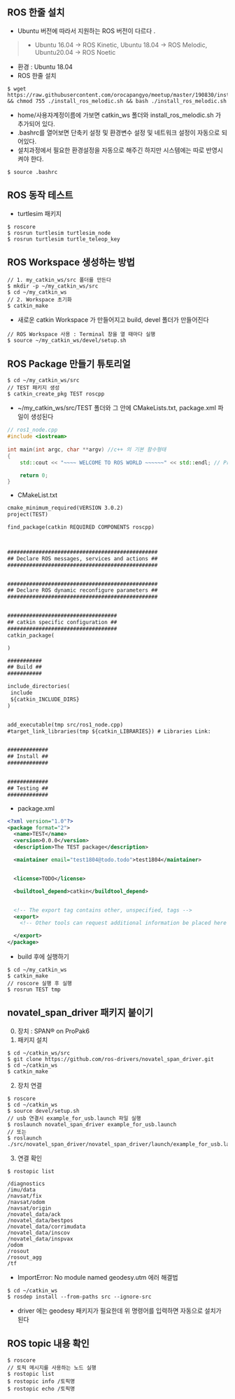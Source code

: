 
## ROS 한줄 설치 
* Ubuntu 버전에 따라서 지원하는 ROS 버전이 다르다 .
> * Ubuntu 16.04 -> ROS Kinetic, Ubuntu 18.04 -> ROS Melodic, Ubuntu20.04 -> ROS Noetic
* 환경 : Ubuntu 18.04 
* ROS 한줄 설치 
```
$ wget https://raw.githubusercontent.com/orocapangyo/meetup/master/190830/install_ros_melodic.sh && chmod 755 ./install_ros_melodic.sh && bash ./install_ros_melodic.sh
```
* home/사용자계정이름에 가보면 catkin_ws 폴더와 install_ros_melodic.sh 가 추가되어 있다. 
* .bashrc를 열어보면 단축키 설정 및 환경변수 설정 및 네트워크 설정이 자동으로 되어있다.
* 설치과정에서 필요한 환경설정을 자동으로 해주긴 하지만 시스템에는 따로 반영시켜야 한다.
```
$ source .bashrc
```

## ROS 동작 테스트 
* turtlesim 패키지 
```
$ roscore
$ rosrun turtlesim turtlesim_node
$ rosrun turtlesim turtle_teleop_key
```

## ROS Workspace 생성하는 방법
```
// 1. my_catkin_ws/src 폴더를 만든다 
$ mkdir -p ~/my_catkin_ws/src 
$ cd ~/my_catkin_ws
// 2. Workspace 초기화 
$ catkin_make 
```
* 새로운 catkin Workspace 가 만들어지고 build, devel 폴더가 만들어진다 
```
// ROS Workspace 사용 : Terminal 창을 열 때마다 실행 
$ source ~/my_catkin_ws/devel/setup.sh
```

## ROS Package 만들기 튜토리얼
```
$ cd ~/my_catkin_ws/src 
// TEST 패키지 생성
$ catkin_create_pkg TEST roscpp 
```
* ~/my_catkin_ws/src/TEST 폴더와 그 안에 CMakeLists.txt, package.xml 파일이 생성된다
```cpp
// ros1_node.cpp
#include <iostream>
 
int main(int argc, char **argv) //c++ 의 기본 함수형태
{
    std::cout << "~~~~ WELCOME TO ROS WORLD ~~~~~~" << std::endl; // Print 

    return 0;
}
```
* CMakeList.txt
```txt
cmake_minimum_required(VERSION 3.0.2)
project(TEST)

find_package(catkin REQUIRED COMPONENTS roscpp)



################################################
## Declare ROS messages, services and actions ##
################################################


################################################
## Declare ROS dynamic reconfigure parameters ##
################################################


###################################
## catkin specific configuration ##
###################################
catkin_package(

)

###########
## Build ##
###########

include_directories(
 include
 ${catkin_INCLUDE_DIRS}
)


add_executable(tmp src/ros1_node.cpp)
#target_link_libraries(tmp ${catkin_LIBRARIES}) # Libraries Link: 


#############
## Install ##
#############


#############
## Testing ##
#############
```
* package.xml
```xml
<?xml version="1.0"?>
<package format="2">
  <name>TEST</name>
  <version>0.0.0</version>
  <description>The TEST package</description>

  <maintainer email="test1804@todo.todo">test1804</maintainer>


  <license>TODO</license>

  <buildtool_depend>catkin</buildtool_depend>


  <!-- The export tag contains other, unspecified, tags -->
  <export>
    <!-- Other tools can request additional information be placed here -->

  </export>
</package>
```
* build 후에 실행하기 
```
$ cd ~/my_catkin_ws
$ catkin_make
// roscore 실행 후 실행 
$ rosrun TEST tmp
```

## novatel_span_driver 패키지 붙이기 
0. 장치 : SPAN® on ProPak6
1. 패키지 설치 
```
$ cd ~/catkin_ws/src
$ git clone https://github.com/ros-drivers/novatel_span_driver.git
$ cd ~/catkin_ws
$ catkin_make  
```
2. 장치 연결 
```
$ roscore 
$ cd ~/catkin_ws
$ source devel/setup.sh
// usb 연결시 example_for_usb.launch 파일 실행 
$ roslaunch novatel_span_driver example_for_usb.launch
// 또는 
$ roslaunch ./src/novatel_span_driver/novatel_span_driver/launch/example_for_usb.launch
```
3. 연결 확인 
```
$ rostopic list 
```
```
/diagnostics
/imu/data
/navsat/fix
/navsat/odom
/navsat/origin
/novatel_data/ack
/novatel_data/bestpos
/novatel_data/corrimudata
/novatel_data/inscov
/novatel_data/inspvax
/odom
/rosout
/rosout_agg
/tf
```
* ImportError: No module named geodesy.utm 에러 해결법 
```
$ cd ~/catkin_ws
$ rosdep install --from-paths src --ignore-src
```
* driver 에는 geodesy 패키지가 필요한데 위 명령어를 입력하면 자동으로 설치가 된다 

## ROS topic 내용 확인 
```
$ roscore 
// 토픽 메시지를 사용하는 노드 실행 
$ rostopic list 
$ rostopic info /토픽명
$ rostopic echo /토픽명
```
